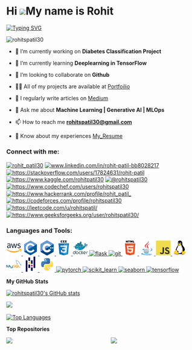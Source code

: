 Hi ![](https://user-images.githubusercontent.com/18350557/176309783-0785949b-9127-417c-8b55-ab5a4333674e.gif)My name is Rohit
===============================================================================================================================
[![Typing SVG](https://readme-typing-svg.herokuapp.com?font=Fira+Code&weight=800&pause=1000&color=F75E0A&random=false&width=435&lines=I+am+a+Machine+learning+Engineer;I+am+a+MLOps+practitioner;I+am+a+Kaggle+Expert;I+am+a+Generative+AI+Enthusiast;I+am+a+Coder)](https://git.io/typing-svg)

<p align="left"> <img src="https://komarev.com/ghpvc/?username=rohitspatil30&label=Profile%20views&color=0e75b6&style=flat" alt="rohitspatil30" /> </p>

- 🔭 I’m currently working on **Diabetes Classification Project**

- 🌱 I’m currently learning **Deeplearning in TensorFlow**

- 👯 I’m looking to collaborate on **Github**

- 👨‍💻 All of my projects are available at [Portfoilio](https://personal-portfolio-azk9guh27-rohitspatil30s-projects.vercel.app/)

- 📝 I regularly write articles on [Medium](https://medium.com/@rohitspatil30)

- 💬 Ask me about **Machine Learning | Generative AI | MLOps**

- 📫 How to reach me **rohitspatil30@gmail.com**

- 📄 Know about my experiences [My_Resume](https://github.com/rohitspatil30/Resume/blob/main/Resume_Rohit_Patil.pdf)

<h3 align="left">Connect with me:</h3>
<p align="left">
<a href="https://twitter.com/rohit_patil30" target="blank"><img align="center" src="https://raw.githubusercontent.com/rahuldkjain/github-profile-readme-generator/master/src/images/icons/Social/twitter.svg" alt="rohit_patil30" height="30" width="40" /></a>
<a href="https://linkedin.com/in/www.linkedin.com/in/rohit-patil-bb8028217" target="blank"><img align="center" src="https://raw.githubusercontent.com/rahuldkjain/github-profile-readme-generator/master/src/images/icons/Social/linked-in-alt.svg" alt="www.linkedin.com/in/rohit-patil-bb8028217" height="30" width="40" /></a>
<a href="https://stackoverflow.com/users/https://stackoverflow.com/users/17824631/rohit-patil" target="blank"><img align="center" src="https://raw.githubusercontent.com/rahuldkjain/github-profile-readme-generator/master/src/images/icons/Social/stack-overflow.svg" alt="https://stackoverflow.com/users/17824631/rohit-patil" height="30" width="40" /></a>
<a href="https://kaggle.com/https://www.kaggle.com/rohitpatil30" target="blank"><img align="center" src="https://raw.githubusercontent.com/rahuldkjain/github-profile-readme-generator/master/src/images/icons/Social/kaggle.svg" alt="https://www.kaggle.com/rohitpatil30" height="30" width="40" /></a>
<a href="https://medium.com/@rohitspatil30" target="blank"><img align="center" src="https://raw.githubusercontent.com/rahuldkjain/github-profile-readme-generator/master/src/images/icons/Social/medium.svg" alt="@rohitspatil30" height="30" width="40" /></a>
<a href="https://www.codechef.com/users/https://www.codechef.com/users/rohitspatil30" target="blank"><img align="center" src="https://cdn.jsdelivr.net/npm/simple-icons@3.1.0/icons/codechef.svg" alt="https://www.codechef.com/users/rohitspatil30" height="30" width="40" /></a>
<a href="https://www.hackerrank.com/https://www.hackerrank.com/profile/rohit_patil_" target="blank"><img align="center" src="https://raw.githubusercontent.com/rahuldkjain/github-profile-readme-generator/master/src/images/icons/Social/hackerrank.svg" alt="https://www.hackerrank.com/profile/rohit_patil_" height="30" width="40" /></a>
<a href="https://codeforces.com/profile/https://codeforces.com/profile/rohitspatil30" target="blank"><img align="center" src="https://raw.githubusercontent.com/rahuldkjain/github-profile-readme-generator/master/src/images/icons/Social/codeforces.svg" alt="https://codeforces.com/profile/rohitspatil30" height="30" width="40" /></a>
<a href="https://www.leetcode.com/https://leetcode.com/u/rohitspatil/" target="blank"><img align="center" src="https://raw.githubusercontent.com/rahuldkjain/github-profile-readme-generator/master/src/images/icons/Social/leet-code.svg" alt="https://leetcode.com/u/rohitspatil/" height="30" width="40" /></a>
<a href="https://auth.geeksforgeeks.org/user/https://www.geeksforgeeks.org/user/rohitspatil30/" target="blank"><img align="center" src="https://raw.githubusercontent.com/rahuldkjain/github-profile-readme-generator/master/src/images/icons/Social/geeks-for-geeks.svg" alt="https://www.geeksforgeeks.org/user/rohitspatil30/" height="30" width="40" /></a>
</p>

<h3 align="left">Languages and Tools:</h3>
<p align="left"> <a href="https://aws.amazon.com" target="_blank" rel="noreferrer"> <img src="https://raw.githubusercontent.com/devicons/devicon/master/icons/amazonwebservices/amazonwebservices-original-wordmark.svg" alt="aws" width="40" height="40"/> </a> <a href="https://www.cprogramming.com/" target="_blank" rel="noreferrer"> <img src="https://raw.githubusercontent.com/devicons/devicon/master/icons/c/c-original.svg" alt="c" width="40" height="40"/> </a> <a href="https://www.w3schools.com/cpp/" target="_blank" rel="noreferrer"> <img src="https://raw.githubusercontent.com/devicons/devicon/master/icons/cplusplus/cplusplus-original.svg" alt="cplusplus" width="40" height="40"/> </a> <a href="https://www.w3schools.com/css/" target="_blank" rel="noreferrer"> <img src="https://raw.githubusercontent.com/devicons/devicon/master/icons/css3/css3-original-wordmark.svg" alt="css3" width="40" height="40"/> </a> <a href="https://www.docker.com/" target="_blank" rel="noreferrer"> <img src="https://raw.githubusercontent.com/devicons/devicon/master/icons/docker/docker-original-wordmark.svg" alt="docker" width="40" height="40"/> </a> <a href="https://flask.palletsprojects.com/" target="_blank" rel="noreferrer"> <img src="https://www.vectorlogo.zone/logos/pocoo_flask/pocoo_flask-icon.svg" alt="flask" width="40" height="40"/> </a> <a href="https://git-scm.com/" target="_blank" rel="noreferrer"> <img src="https://www.vectorlogo.zone/logos/git-scm/git-scm-icon.svg" alt="git" width="40" height="40"/> </a> <a href="https://www.w3.org/html/" target="_blank" rel="noreferrer"> <img src="https://raw.githubusercontent.com/devicons/devicon/master/icons/html5/html5-original-wordmark.svg" alt="html5" width="40" height="40"/> </a> <a href="https://www.java.com" target="_blank" rel="noreferrer"> <img src="https://raw.githubusercontent.com/devicons/devicon/master/icons/java/java-original.svg" alt="java" width="40" height="40"/> </a> <a href="https://developer.mozilla.org/en-US/docs/Web/JavaScript" target="_blank" rel="noreferrer"> <img src="https://raw.githubusercontent.com/devicons/devicon/master/icons/javascript/javascript-original.svg" alt="javascript" width="40" height="40"/> </a> <a href="https://www.linux.org/" target="_blank" rel="noreferrer"> <img src="https://raw.githubusercontent.com/devicons/devicon/master/icons/linux/linux-original.svg" alt="linux" width="40" height="40"/> </a> <a href="https://www.mysql.com/" target="_blank" rel="noreferrer"> <img src="https://raw.githubusercontent.com/devicons/devicon/master/icons/mysql/mysql-original-wordmark.svg" alt="mysql" width="40" height="40"/> </a> <a href="https://pandas.pydata.org/" target="_blank" rel="noreferrer"> <img src="https://raw.githubusercontent.com/devicons/devicon/2ae2a900d2f041da66e950e4d48052658d850630/icons/pandas/pandas-original.svg" alt="pandas" width="40" height="40"/> </a> <a href="https://www.python.org" target="_blank" rel="noreferrer"> <img src="https://raw.githubusercontent.com/devicons/devicon/master/icons/python/python-original.svg" alt="python" width="40" height="40"/> </a> <a href="https://pytorch.org/" target="_blank" rel="noreferrer"> <img src="https://www.vectorlogo.zone/logos/pytorch/pytorch-icon.svg" alt="pytorch" width="40" height="40"/> </a> <a href="https://scikit-learn.org/" target="_blank" rel="noreferrer"> <img src="https://upload.wikimedia.org/wikipedia/commons/0/05/Scikit_learn_logo_small.svg" alt="scikit_learn" width="40" height="40"/> </a> <a href="https://seaborn.pydata.org/" target="_blank" rel="noreferrer"> <img src="https://seaborn.pydata.org/_images/logo-mark-lightbg.svg" alt="seaborn" width="40" height="40"/> </a> <a href="https://www.tensorflow.org" target="_blank" rel="noreferrer"> <img src="https://www.vectorlogo.zone/logos/tensorflow/tensorflow-icon.svg" alt="tensorflow" width="40" height="40"/> </a> </p>

<b>My GitHub Stats</b>

<a href="http://www.github.com/rohitspatil30"><img src="https://github-readme-stats.vercel.app/api?username=rohitspatil30&show_icons=true&hide=stars,prs,issues,&count_private=true&title_color=facc15&text_color=ffffff&icon_color=0891b2&bg_color=0f172a&hide_border=true&show_icons=true" alt="rohitspatil30's GitHub stats" /></a>

<a href="http://www.github.com/rohitspatil30"><img src="https://github-readme-streak-stats.herokuapp.com/?user=rohitspatil30&stroke=ffffff&background=0f172a&ring=facc15&fire=facc15&currStreakNum=ffffff&currStreakLabel=facc15&sideNums=ffffff&sideLabels=ffffff&dates=ffffff&hide_border=true" /></a>


<a href="https://github.com/rohitspatil30" align="left"><img src="https://github-readme-stats.vercel.app/api/top-langs/?username=rohitspatil30&langs_count=10&title_color=facc15&text_color=ffffff&icon_color=0891b2&bg_color=0f172a&hide_border=true&locale=en&custom_title=Top%20%Languages" alt="Top Languages" /></a>

<b>Top Repositories</b>

<div width="100%" align="center"><a href="https://github.com/rohitspatil30/wine_quality_project" align="left"><img align="left" width="45%" src="https://github-readme-stats.vercel.app/api/pin/?username=rohitspatil30&repo=wine_quality_project&title_color=facc15&text_color=ffffff&icon_color=0891b2&bg_color=0f172a&hide_border=true&locale=en" /></a><a href="https://github.com/rohitspatil30/diabetes_classification_project" align="right"><img align="right" width="45%" src="https://github-readme-stats.vercel.app/api/pin/?username=rohitspatil30&repo=diabetes_classification_project&title_color=facc15&text_color=ffffff&icon_color=0891b2&bg_color=0f172a&hide_border=true&locale=en" /></a></div><br /><br /><br /><br /><br /><br /><br />
